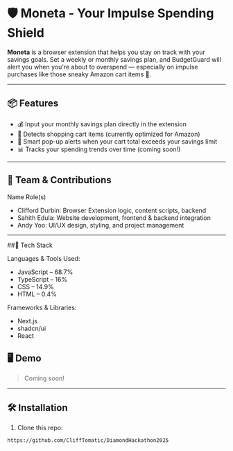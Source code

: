 # 🛡️ Moneta - Your Impulse Spending Shield

**Moneta** is a browser extension that helps you stay on track with your savings goals. Set a weekly or monthly savings plan, and BudgetGuard will alert you when you're about to overspend — especially on impulse purchases like those sneaky Amazon cart items 👀.

---

## 📦 Features

- 💰 Input your monthly savings plan directly in the extension
- 🛒 Detects shopping cart items (currently optimized for Amazon)
- 🚨 Smart pop-up alerts when your cart total exceeds your savings limit
- 📊 Tracks your spending trends over time (coming soon!)

---
## 👥 Team & Contributions

Name	Role(s)
- Clifford Durbin:	Browser Extension logic, content scripts, backend
- Sahith Edula:	Website development, frontend & backend integration
- Andy Yoo:	UI/UX design, styling, and project management

---
##🧰 Tech Stack

Languages & Tools Used:
- JavaScript – 68.7%
- TypeScript – 16%
- CSS – 14.9%
- HTML – 0.4%

Frameworks & Libraries:
- Next.js
- shadcn/ui
- React

## 🖥️ Demo

> Coming soon! 

---

## 🛠️ Installation

1. Clone this repo:

```bash
https://github.com/CliffTomatic/DiamondHackathon2025 
